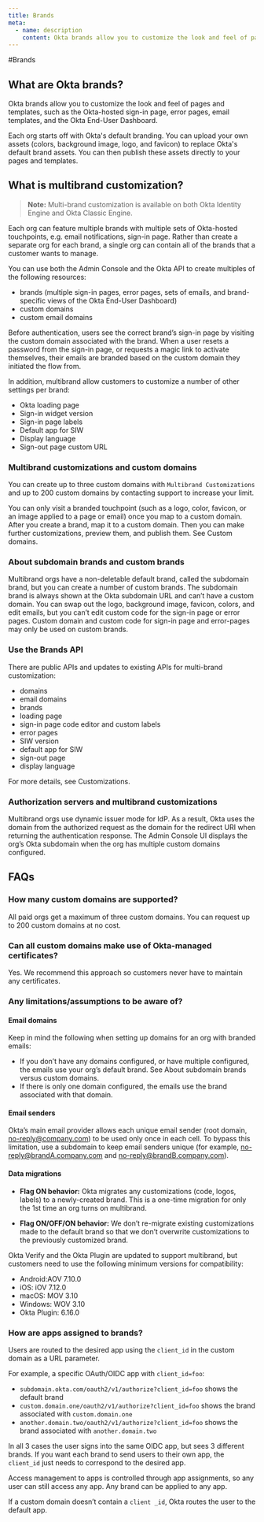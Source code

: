 ```yaml
---
title: Brands
meta:
  - name: description
    content: Okta brands allow you to customize the look and feel of pages and templates, such as the Okta-hosted sign-in page, error pages, email templates, and the Okta End-User Dashboard.
---
```


#Brands

## What are Okta brands?

Okta brands allow you to customize the look and feel of pages and templates, such as the Okta-hosted sign-in page, error pages, email templates, and the Okta End-User Dashboard.

Each org starts off with Okta's default branding. You can upload your own assets (colors, background image, logo, and favicon) to replace Okta's default brand assets. You can then publish these assets directly to your pages and templates.

## What is multibrand customization?

> **Note:** Multi-brand customization is available on both Okta Identity Engine and Okta Classic Engine.

Each org can feature multiple brands with multiple sets of Okta-hosted touchpoints, e.g. email notifications, sign-in page. Rather than create a separate org for each brand, a single org can contain all of the brands that a customer wants to manage.

You can use both the Admin Console and the Okta API to create multiples of the following resources:

- brands (multiple sign-in pages, error pages, sets of emails, and brand-specific views of the Okta End-User Dashboard)
- custom domains
- custom email domains

Before authentication, users see the correct brand’s sign-in page by visiting the custom domain associated with the brand. When a user resets a password from the sign-in page, or requests a magic link to activate themselves, their emails are branded based on the custom domain they initiated the flow from. 

In addition, multibrand allow customers to customize a number of other settings per brand:

- Okta loading page
- Sign-in widget version
- Sign-in page labels
- Default app for SIW
- Display language
- Sign-out page custom URL

### Multibrand customizations and custom domains

You can create up to three custom domains with `Multibrand Customizations` and up to 200 custom domains by contacting support to increase your limit. 

You can only visit a branded touchpoint (such as a logo, color, favicon, or an image applied to a page or email) once you map to a custom domain. After you create a brand, map it to a custom domain. Then you can make further customizations, preview them, and publish them. See Custom domains.

### About subdomain brands and custom brands

Multibrand orgs have a non-deletable default brand, called the subdomain brand, but you can create a number of custom brands. The subdomain brand is always shown at the Okta subdomain URL and can’t have a custom domain. You can swap out the logo, background image, favicon, colors, and edit emails, but you can’t edit custom code for the sign-in page or error pages. Custom domain and custom code for sign-in page and error-pages may only be used on custom brands.

### Use the Brands API

There are public APIs and updates to existing APIs for multi-brand customization:

- domains
- email domains
- brands
- loading page
- sign-in page code editor and custom labels
- error pages
- SIW version
- default app for SIW
- sign-out page
- display language

For more details, see Customizations.

### Authorization servers and multibrand customizations

Multibrand orgs use dynamic issuer mode for IdP. As a result, Okta uses the domain from the authorized request as the domain for the redirect URI when returning the authentication response. The Admin Console UI displays the org’s Okta subdomain when the org has multiple custom domains configured.

## FAQs

### How many custom domains are supported?

All paid orgs get a maximum of three custom domains. You can request up to 200 custom domains at no cost.

### Can all custom domains make use of Okta-managed certificates?

Yes. We recommend this approach so customers never have to maintain any certificates.

### Any limitations/assumptions to be aware of?

#### Email domains

Keep in mind the following when setting up domains for an org with branded emails:

- If you don’t have any domains configured, or have multiple configured, the emails use your org’s default brand. See About subdomain brands versus custom domains.
- If there is only one domain configured, the emails use the brand associated with that domain.

#### Email senders

Okta’s main email provider allows each unique email sender (root domain, no-reply@company.com) to be used only once in each cell. To bypass this limitation, use a subdomain to keep email senders unique (for example, no-reply@brandA.company.com and no-reply@brandB.company.com).

#### Data migrations

- **Flag ON behavior:** Okta migrates any customizations (code, logos, labels) to a newly-created brand. This is a one-time migration for only the 1st time an org turns on multibrand.

- **Flag ON/OFF/ON behavior:** We don’t re-migrate existing customizations made to the default brand so that we don’t overwrite customizations to the previously customized brand.

Okta Verify and the Okta Plugin are updated to support multibrand, but customers need to use the following minimum versions for compatibility:

- Android:AOV 7.10.0
- iOS: iOV 7.12.0
- macOS: MOV 3.10
- Windows: WOV 3.10
- Okta Plugin: 6.16.0

### How are apps assigned to brands?

Users are routed to the desired app using the `client_id` in the custom domain as a URL parameter.

For example, a specific OAuth/OIDC app with `client_id=foo`:

- `subdomain.okta.com/oauth2/v1/authorize?client_id=foo` shows the default brand
- `custom.domain.one/oauth2/v1/authorize?client_id=foo` shows the brand associated with `custom.domain.one`
- `another.domain.two/oauth2/v1/authorize?client_id=foo` shows the brand associated with `another.domain.two`

In all 3 cases the user signs into the same OIDC app, but sees 3 different brands. If you want each brand to send users to their own app, the `client_id` just needs to correspond to the desired app.

Access management to apps is controlled through app assignments, so any user can still access any app. Any brand can be applied to any app.

If a custom domain doesn’t contain a `client _id`, Okta routes the user to the default app.



